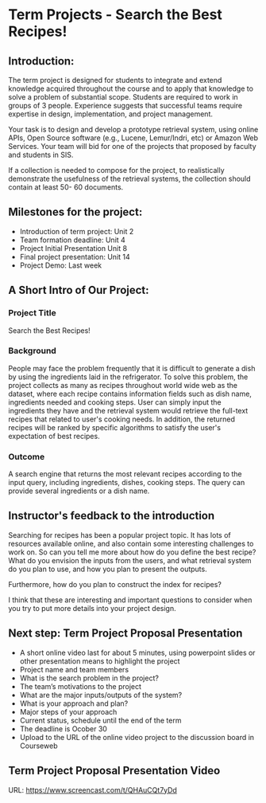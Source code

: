 # Term Projects - Search the Best Recipes!

## Introduction:

The term project is designed for students to integrate and extend knowledge acquired throughout the course and to apply that knowledge to solve a problem of substantial scope. Students are required to work in groups of 3 people. Experience suggests that successful teams require expertise in design, implementation, and project management. 

Your task is to design and develop a prototype retrieval system, using online APIs, Open Source software (e.g., Lucene, Lemur/Indri, etc) or Amazon Web Services.  Your team will bid for one of the projects that proposed by faculty and students in SIS. 

If a collection is needed to compose for the project, to realistically demonstrate the usefulness of the retrieval systems, the collection should contain at least 50- 60 documents. 

## Milestones for the project:

* Introduction of term project:			Unit 2
* Team formation deadline:			Unit 4
* Project Initial Presentation			Unit 8
* Final project presentation:			Unit 14
* Project Demo:					Last week

## A Short Intro of Our Project:

### Project Title

Search the Best Recipes! 

### Background

People may face the problem frequently that it is difficult to generate a dish by using the ingredients laid in the refrigerator. To solve this problem, the project collects as many as recipes throughout world wide web as the dataset, where each recipe contains information fields such as dish name, ingredients needed and cooking steps. User can simply input the ingredients they have and the retrieval system would retrieve the full-text recipes that related to user's cooking needs. In addition, the returned recipes will be ranked by specific algorithms to satisfy the user's expectation of best recipes.

### Outcome

A search engine that returns the most relevant recipes according to the input query, including ingredients, dishes, cooking steps. The query can provide several ingredients or a dish name. 


## Instructor's feedback to the introduction 

Searching for recipes has been a popular project topic. It has lots of resources available online, and also contain some interesting challenges to work on. So can you tell me more about how do you define the best recipe? What do you envision the inputs from the users, and what retrieval system do you plan to use, and how you plan to present the outputs.

Furthermore, how do you plan to construct the index for recipes?

I think that these are interesting and important questions to consider when you try to put more details into your project design.


## Next step: Term Project Proposal Presentation
* A short online video last for about 5 minutes, using powerpoint slides or other presentation means to highlight the project
* Project name and team members
* What is the search problem in the project?
* The team’s motivations to the project
* What are the major inputs/outputs of the system? 
* What is your approach and plan?
* Major steps of your approach
* Current status, schedule until the end of the term
* The deadline is Ocober 30
* Upload to the URL of the online video project to the discussion board in Courseweb


## Term Project Proposal Presentation Video
URL: https://www.screencast.com/t/QHAuCQt7yDd
